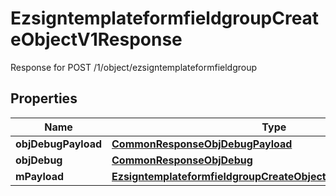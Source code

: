 

# EzsigntemplateformfieldgroupCreateObjectV1Response

Response for POST /1/object/ezsigntemplateformfieldgroup

## Properties

| Name | Type | Description | Notes |
|------------ | ------------- | ------------- | -------------|
|**objDebugPayload** | [**CommonResponseObjDebugPayload**](CommonResponseObjDebugPayload.md) |  |  |
|**objDebug** | [**CommonResponseObjDebug**](CommonResponseObjDebug.md) |  |  [optional] |
|**mPayload** | [**EzsigntemplateformfieldgroupCreateObjectV1ResponseMPayload**](EzsigntemplateformfieldgroupCreateObjectV1ResponseMPayload.md) |  |  |



